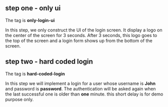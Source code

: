 ## step one - only ui

The tag is **only-login-ui**

In this step, we only construct the UI of the login screen. It display a logo on the center of the screen for 3 seconds.
After 3 seconds, this logo goes to the top of the screen and a login form shows up from the bottom of the screen.

## step two - hard coded login

The tag is **hard-coded-login**

In this step we will implement a login for a user whose username is **John** and password is **password**. The authentication will be asked again when the last successful one is older than **one** minute. this short delay is for demo purpose only.

